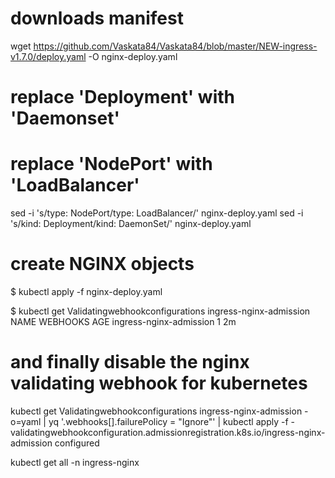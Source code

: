 # downloads manifest
wget https://github.com/Vaskata84/Vaskata84/blob/master/NEW-ingress-v1.7.0/deploy.yaml -O nginx-deploy.yaml

# replace 'Deployment' with 'Daemonset'
# replace 'NodePort' with 'LoadBalancer'
sed -i 's/type: NodePort/type: LoadBalancer/' nginx-deploy.yaml
sed -i 's/kind: Deployment/kind: DaemonSet/' nginx-deploy.yaml

# create NGINX objects
$ kubectl apply -f nginx-deploy.yaml

$ kubectl get Validatingwebhookconfigurations ingress-nginx-admission
NAME                      WEBHOOKS   AGE
ingress-nginx-admission   1          2m

# and finally disable the nginx validating webhook for kubernetes
kubectl get Validatingwebhookconfigurations ingress-nginx-admission -o=yaml | yq '.webhooks[].failurePolicy = "Ignore"' | kubectl apply -f -
validatingwebhookconfiguration.admissionregistration.k8s.io/ingress-nginx-admission configured

kubectl get all -n ingress-nginx
